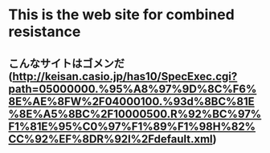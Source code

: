 # This is the web site for combined resistance

## こんなサイトはゴメンだ(http://keisan.casio.jp/has10/SpecExec.cgi?path=05000000.%95%A8%97%9D%8C%F6%8E%AE%8FW%2F04000100.%93d%8BC%81E%8E%A5%8BC%2F10000500.R%92%BC%97%F1%81E%95%C0%97%F1%89%F1%98H%82%CC%92%EF%8DR%92l%2Fdefault.xml)
